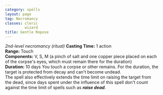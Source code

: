 ```yaml
---
category: spells
layout: page
tag: Necromancy
classes: cleric
         wizard
title: Gentle Repose 
---
```

_2nd-level necromancy (ritual)_ 
**Casting Time:** 1 action    
**Range:** Touch    
**Components:** V, S, M (a pinch of salt and one copper piece placed on each of the corpse's eyes, which must remain there for the duration)    
**Duration:** 10 days 
You touch a corpse or other remains. For the duration, the target is protected from decay and can't become undead.    
The spell also effectively extends the time limit on raising the target from the dead, since days spent under the influence of this spell don't count against the time limit of spells such as **_raise dead_**. 